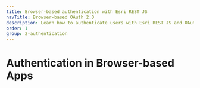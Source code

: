 ```yaml
---
title: Browser-based authentication with Esri REST JS
navTitle: Browser-based OAuth 2.0
description: Learn how to authenticate users with Esri REST JS and OAuth 2.0 in a browser.
order: 1
group: 2-authentication
---
```


# Authentication in Browser-based Apps
